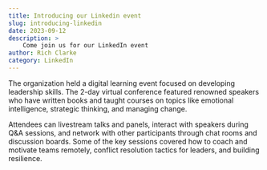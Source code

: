 ```yaml
---
title: Introducing our Linkedin event
slug: introducing-linkedin
date: 2023-09-12
description: >
    Come join us for our LinkedIn event
author: Rich Clarke
category: LinkedIn
---
```


The organization held a digital learning event focused on developing leadership skills. The 2-day virtual conference featured renowned speakers who have written books and taught courses on topics like emotional intelligence, strategic thinking, and managing change. 

Attendees can livestream talks and panels, interact with speakers during Q&A sessions, and network with other participants through chat rooms and discussion boards. Some of the key sessions covered how to coach and motivate teams remotely, conflict resolution tactics for leaders, and building resilience. 